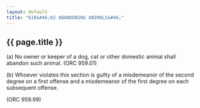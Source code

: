 ```yaml
---
layout: default 
title: "618&#46;02 ABANDONING ANIMALS&#46;"
---
```


{{ page.title }}
----------------

​(a) No owner or keeper of a dog, cat or other domestic animal shall
abandon such animal. (ORC 959.01)

​(b) Whoever violates this section is guilty of a misdemeanor of the
second degree on a first offense and a misdemeanor of the first degree
on each subsequent offense.

(ORC 959.99)
